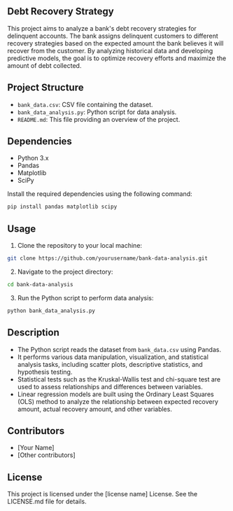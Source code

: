## Debt Recovery Strategy 
This project aims to analyze a bank's debt recovery strategies for delinquent accounts. The bank assigns delinquent customers to different recovery strategies based on the expected amount the bank believes it will recover from the customer. By analyzing historical data and developing predictive models, the goal is to optimize recovery efforts and maximize the amount of debt collected.


## Project Structure

- `bank_data.csv`: CSV file containing the dataset.
- `bank_data_analysis.py`: Python script for data analysis.
- `README.md`: This file providing an overview of the project.

## Dependencies

- Python 3.x
- Pandas
- Matplotlib
- SciPy

Install the required dependencies using the following command:

```bash
pip install pandas matplotlib scipy
```

## Usage

1. Clone the repository to your local machine:
```bash
git clone https://github.com/yourusername/bank-data-analysis.git
```

2. Navigate to the project directory:
```bash
cd bank-data-analysis
```


3. Run the Python script to perform data analysis:
```bash
python bank_data_analysis.py
```

## Description

- The Python script reads the dataset from `bank_data.csv` using Pandas.
- It performs various data manipulation, visualization, and statistical analysis tasks, including scatter plots, descriptive statistics, and hypothesis testing.
- Statistical tests such as the Kruskal-Wallis test and chi-square test are used to assess relationships and differences between variables.
- Linear regression models are built using the Ordinary Least Squares (OLS) method to analyze the relationship between expected recovery amount, actual recovery amount, and other variables.

## Contributors

- [Your Name]
- [Other contributors]

## License

This project is licensed under the [license name] License. See the LICENSE.md file for details.


